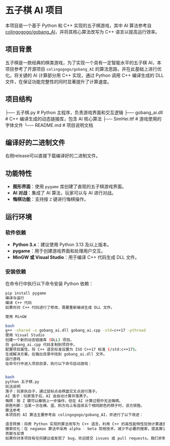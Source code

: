 # 五子棋 AI 项目

本项目是一个基于 Python 和 C++ 实现的五子棋游戏，其中 AI 算法参考自 [colingogogo/gobang_AI](https://github.com/colingogogo/gobang_AI)，并将其核心算法改写为 C++ 语言以提高运行效率。

## 项目背景
五子棋是一款经典的棋类游戏，为了实现一个具有一定智能水平的五子棋 AI，本项目参考了开源项目 `colingogogo/gobang_AI` 的算法思路，并在此基础上进行优化。将关键的 AI 计算部分用 C++ 实现，通过 Python 调用 C++ 编译生成的 DLL 文件，在保证功能完整性的同时显著提升了计算速度。

## 项目结构
├── 五子棋.py # Python 主程序，负责游戏界面和交互逻辑 
├── gobang_ai.dll # C++ 编译生成的动态链接库，包含 AI 核心算法 
├── SimHei.ttf # 游戏使用的字体文件 
└── README.md # 项目说明文档

## 编译好的二进制文件
右侧release可以直接下载编译好的二进制文件。

## 功能特性
- **图形界面**：使用 `pygame` 库创建了直观的五子棋游戏界面。
- **AI 对战**：集成了 AI 算法，玩家可以与 AI 进行对战。
- **悔棋功能**：支持按 `Z` 键进行悔棋操作。

## 运行环境
### 软件依赖
- **Python 3.x**：建议使用 Python 3.13 及以上版本。
- **pygame**：用于创建游戏界面和处理用户交互。
- **MinGW 或 Visual Studio**：用于编译 C++ 代码生成 DLL 文件。

### 安装依赖
在命令行中执行以下命令安装 Python 依赖：
```bash
pip install pygame
编译与运行
编译 C++ 代码
如果你对 C++ 代码进行了修改，需要重新编译生成 DLL 文件。

使用 MinGW

bash
g++ -shared -o gobang_ai.dll gobang_ai.cpp -std=c++17 -pthread
使用 Visual Studio
创建一个新的动态链接库 (DLL) 项目。
将 gobang_ai.cpp 代码复制到项目中。
配置项目属性，将 C++ 语言标准设置为 ISO C++17 标准 (/std:c++17)。
生成解决方案，在输出目录中找到 gobang_ai.dll 文件。
运行游戏
在命令行中进入项目目录，执行以下命令启动游戏：


bash
python 五子棋.py
玩法说明
落子：玩家执白子，通过鼠标点击棋盘交叉点进行落子。
AI 落子：玩家落子后，AI 会自动计算并落黑子。
悔棋：按 Z 键可以撤销上一步操作，但在 AI 计算过程中无法悔棋。
获胜判断：当某一方在横、竖、斜方向上有连续五个相同颜色的棋子时，该方获胜。
算法参考
本项目的 AI 算法主要参考自 colingogogo/gobang_AI，并进行了以下改进：

语言转换：将原 Python 实现的算法改写为 C++ 语言，利用 C++ 的高性能特性加快计算速度。
搜索优化：在 negamax 算法中采用 alpha - beta 剪枝技术，减少不必要的搜索，提高算法效率。
贡献与反馈
如果你对本项目有任何建议或发现了 bug，欢迎提交 issues 或 pull requests。我们非常欢迎你的贡献！
